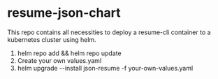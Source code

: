 # resume-json-chart

This repo contains all necessities to deploy a resume-cli container to a kubernetes cluster using helm.

1. helm repo add && helm repo update
2. Create your own values.yaml
3. helm upgrade --install json-resume -f your-own-values.yaml
